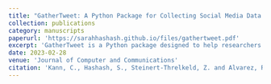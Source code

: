```yaml
---
title: "GatherTweet: A Python Package for Collecting Social Media Data on Online Events"
collection: publications
category: manuscripts
paperurl: 'https://sarahhashash.github.io/files/gathertweet.pdf'
excerpt: 'GatherTweet is a Python package designed to help researchers efficiently collect and analyze social media data for decentralized events spanning various times and locations, such as protests, natural disasters, and elections. It enables the study of organizational messaging, event dynamics, and the impact on subsequent public discourse.'
date: 2023-02-28
venue: 'Journal of Computer and Communications'
citation: 'Kann, C., Hashash, S., Steinert-Threlkeld, Z. and Alvarez, R.M. (2023) . &quot;GatherTweet: A Python Package for Collecting Social Media Data on Online Events.&quot; <i>Journal of Computer and Communications</i>.'
---
```

